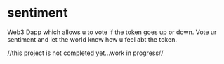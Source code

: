 # sentiment


Web3 Dapp which allows u to vote if the token goes up or down. Vote ur sentiment and let the world know how u feel abt the token.

//this project is not completed yet...work in progress//
